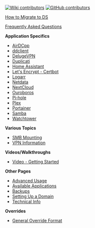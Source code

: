 [![Wiki contributors](https://img.shields.io/github/contributors/GhostWriters/DockSTARTer-wiki.svg?label=wiki%20contributors)](https://github.com/GhostWriters/DockSTARTer-wiki/graphs/contributors)
[![GitHub contributors](https://img.shields.io/github/contributors/GhostWriters/DockSTARTer.svg?label=code%20contributors)](https://github.com/GhostWriters/DockSTARTer/graphs/contributors)

[How to Migrate to DS](Migration.md)

[Frequently Asked Questions](Frequently-Asked-Questions.md)

**Application Specifics**
* [AirDCpp](AirDCpp.md)
* [ddclient](ddclient.md)
* [DelugeVPN](DelugeVPN.md)
* [Duplicati](Duplicati.md)
* [Home Assistant](Home-Assistant.md)
* [Let's Encrypt - Certbot](LECerbot.md)
* [Logarr](Logarr.md)
* [Netdata](Netdata.md)
* [NextCloud](NextCloud.md)
* [Ouroboros](Ouroboros.md)
* [Pi‐hole](Pi-hole.md)
* [Plex](Plex.md)
* [Portainer](Portainer.md)
* [Samba](Samba.md)
* [Watchtower](Watchtower.md)

**Various Topics**
* [SMB Mounting](SMB-Mounting.md)
* [VPN Information](VPN-Information.md)

**Videos/Walkthroughs**
* [Video - Getting Started](https://www.youtube.com/watch?v=6pkbS07CAnU)

**Other Pages**
* [Advanced Usage](Advanced-Usage.md)
* [Available Applications](Available-Applications.md)
* [Backups](Backups.md)
* [Setting Up a Domain](Setting-Up-a-Domain.md)
* [Technical Info](Technical-Info.md)

**Overrides**
* [General Override Format](Overrides.md)
